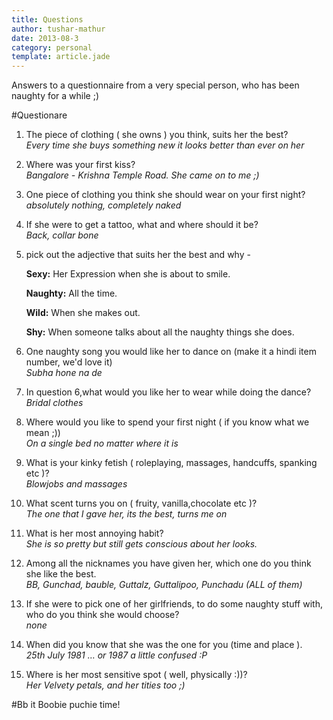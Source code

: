 ```yaml
---
title: Questions
author: tushar-mathur
date: 2013-08-3
category: personal
template: article.jade
---
```

Answers to a questionnaire from a very special person, who has been naughty for a while ;)

#Questionare

1. The piece of clothing ( she owns ) you think, suits her the best?  
_Every time she buys something new it looks better than ever on her_

2. Where was your first kiss?  
_Bangalore - Krishna Temple Road. She came on to me ;)_

3. One piece of clothing you think she should wear on your first night?  
_absolutely nothing, completely naked_

4. If she were to get a tattoo, what and where should it be?  
_Back, collar bone_

5. pick out the adjective that suits her the best and why -  

	**Sexy:** Her Expression when she is about to smile.
	
	**Naughty:** All the time.
	
	**Wild:** When she makes out.
	
	**Shy:** When someone talks about all the naughty things she does.

6. One naughty song you would like her to dance on (make it a hindi item number, we'd love it)  
_Subha hone na de_

7. In question 6,what would you like her to wear while doing the dance?  
_Bridal clothes_

8. Where would you like to spend your first night ( if you know what we mean ;))  
_On a single bed no matter where it is_

9. What is your kinky fetish ( roleplaying, massages, handcuffs, spanking etc )?  
_Blowjobs and massages_

10. What scent turns you on ( fruity, vanilla,chocolate etc )?  
_The one that I gave her, its the best, turns me on_

11. What is her most annoying habit?  
_She is so pretty but still gets conscious about her looks._

12. Among all the nicknames you have given her, which one do you think she like the best.  
_BB, Gunchad, bauble, Guttalz, Guttalipoo, Punchadu (ALL of them)_

13. If she were to pick one of her girlfriends, to do some naughty stuff with, who do you think she would choose?  
_none_

14. When did you know that she was the one for you (time and place ).  
_25th July 1981 … or 1987 a little confused :P_

15. Where is her most sensitive spot ( well, physically :))?  
_Her Velvety petals, and her tities too ;)_



#Bb it Boobie puchie time!